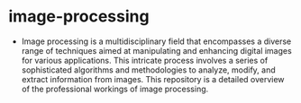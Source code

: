 # image-processing
- Image processing is a multidisciplinary field that encompasses a diverse range of techniques aimed at manipulating and enhancing digital images for various applications. This intricate process involves a series of sophisticated algorithms and methodologies to analyze, modify, and extract information from images. This repository is a detailed overview of the professional workings of image processing.
